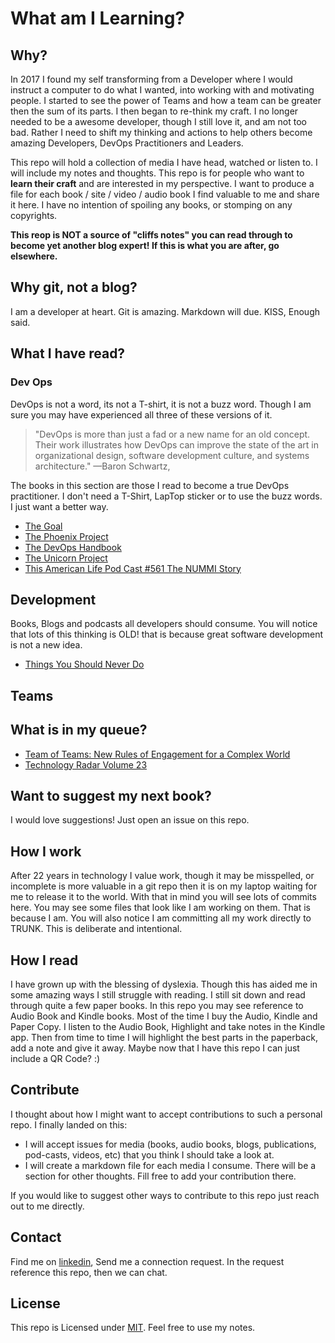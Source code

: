 # What am I Learning?

## Why?

In 2017 I found my self transforming from a Developer where I would instruct a computer to do what 
I wanted, into working with and motivating people. I started to see the power of Teams and how a team
can be greater then the sum of its parts. I then began to re-think my craft.  I no longer needed to
be a awesome developer, though I still love it, and am not too bad. Rather I need to shift my thinking
and actions to help others become amazing Developers, DevOps Practitioners and Leaders.

This repo will hold a collection of media I have head, watched or listen to. 
I will include my notes and thoughts.  This repo is for people who want to **learn their craft** and 
are interested in my perspective. I want to produce a file for each book / site / video / audio book
I find valuable to me and share it here. I have no intention of spoiling any books, or stomping on any copyrights.

**This reop is **NOT** a source of "cliffs notes" you can read through to become yet 
another __blog expert!__  If this is what you are after, go elsewhere.**


## Why git, not a blog?

I am a developer at heart.  Git is amazing.  Markdown will due.  KISS,  Enough said.

## What I have read?

### Dev Ops

DevOps is not a word, its not a T-shirt, it is not a buzz word. Though I am sure you may have
experienced all three of these versions of it.  

>"DevOps is more than just a fad or a new name for an old concept. Their work illustrates how DevOps
>can improve the state of the art in organizational design, software development culture, and systems architecture."
>—Baron Schwartz,

The books in this section are those I read to become a true DevOps practitioner.  I don't need a T-Shirt, LapTop sticker
or to use the buzz words. I just want a better way.

- [The Goal](books/the_goal.md)
- [The Phoenix Project](books/the_phonenix_project.md)
- [The DevOps Handbook](books/the_devops_handbook.md)
- [The Unicorn Project](books/the_unicorn_project.md)
- [This American Life Pod Cast #561 The NUMMI Story](listen/nummi.md)


## Development

Books, Blogs and podcasts all developers should consume.  You will notice that lots of this thinking is OLD!
that is because great software development is not a new idea.

- [Things You Should Never Do](blogs/things_you_should_never_do.md)


## Teams




## What is in my queue?


- [Team of Teams: New Rules of Engagement for a Complex World](https://www.amazon.com/Team-Teams-Rules-Engagement-Complex-ebook/dp/B00KWG9OF4/ref=tmm_kin_swatch_0?_encoding=UTF8&qid=1613863743&sr=1-1)
- [Technology Radar Volume 23](https://www.thoughtworks.com/radar)

## Want to suggest my next book?

I would love suggestions!  Just open an issue on this repo.

## How I work

After 22 years in technology I value work, though it may be misspelled,
or incomplete is more valuable in a git repo then it is on my laptop waiting for me
to release it to the world.  With that in mind you will see lots of commits here.
You may see some files that look like I am working on them.  That is because I am.
You will also notice I am committing all my work directly to TRUNK.
This is deliberate and intentional. 

## How I read

I have grown up with the blessing of dyslexia.  Though this has aided me in some amazing ways I still struggle with reading.
I still sit down and read through quite a few paper books.  In this repo you may see reference to Audio Book and Kindle books.
Most of the time I buy the Audio, Kindle and Paper Copy.  I listen to the Audio Book, Highlight and take notes in the Kindle app.
Then from time to time I will highlight the best parts in the paperback, add a note and give it away.
Maybe now that I have this repo I can just include a QR Code?  :) 

## Contribute

I thought about how I might want to accept contributions to such a personal repo.  I finally landed on this:

- I will accept issues for media (books, audio books, blogs, publications, pod-casts, videos, etc) that you think I should take a look at. 
- I will create a markdown file for each media I consume.  There will be a section for other thoughts.  Fill free to add your contribution there.

If you would like to suggest other ways to contribute to this repo just reach out to me directly.
 
## Contact

Find me on [linkedin](https://www.linkedin.com/in/charles-bitter/), Send me a connection request.  In the request reference this repo, then we can chat.

## License

This repo is Licensed under [MIT](LICENSE).  Feel free to use my notes.
